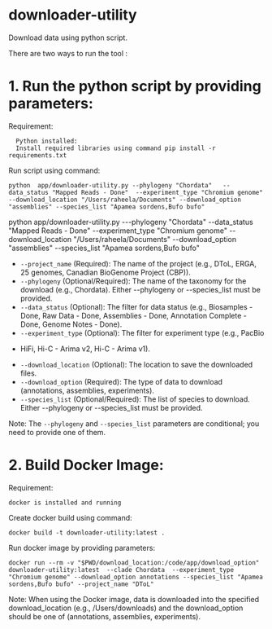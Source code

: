 # downloader-utility

Download data using python script.

There are two ways to run the tool :

# 1. Run the python script by providing parameters:
   Requirement:
   
      Python installed:
      Install required libraries using command pip install -r requirements.txt
    
  Run script using command:
    
    python  app/downloader-utility.py --phylogeny "Chordata"   --data_status "Mapped Reads - Done"  --experiment_type "Chromium genome"  --download_location "/Users/raheela/Documents" --download_option "assemblies" --species_list "Apamea sordens,Bufo bufo"


python  app/downloader-utility.py ---phylogeny "Chordata"   --data_status "Mapped Reads - Done"  --experiment_type "Chromium genome"  --download_location "/Users/raheela/Documents" --download_option "assemblies" --species_list "Apamea sordens,Bufo bufo"

* `--project_name` (Required): The name of the project (e.g., DToL, ERGA, 25 
genomes, Canadian BioGenome Project (CBP)).
* `--phylogeny` (Optional/Required): The name of the taxonomy for the download 
  (e.g., Chordata). Either --phylogeny or --species_list must be provided.
* `--data_status` (Optional): The filter for data status (e.g., Biosamples - 
  Done, Raw Data - Done, Assemblies - Done, Annotation Complete - Done, Genome Notes - Done).
* `--experiment_type` (Optional): The filter for experiment type (e.g., PacBio 
- HiFi, Hi-C - Arima v2, Hi-C - Arima v1).
* `--download_location` (Optional): The location to save the downloaded files.
* `--download_option` (Required): The type of data to download (annotations, 
  assemblies, experiments).
* `--species_list` (Optional/Required): The list of species to download. 
  Either --phylogeny or --species_list must be provided.

Note: The `--phylogeny` and `--species_list` parameters are conditional; you need to provide one of them.

# 2. Build Docker Image: 
 Requirement:
  
    docker is installed and running
  Create docker build using command:
  
    docker build -t downloader-utility:latest .
    
  Run docker image by providing parameters:
  
    docker run --rm -v "$PWD/download_location:/code/app/download_option" downloader-utility:latest  --clade Chordata  --experiment_type "Chromium genome" --download_option annotations --species_list "Apamea sordens,Bufo bufo" --project_name "DToL"

Note: When using the Docker image, data is downloaded into the specified download_location (e.g., /Users/downloads) and the download_option should be one of (annotations, assemblies, experiments).
